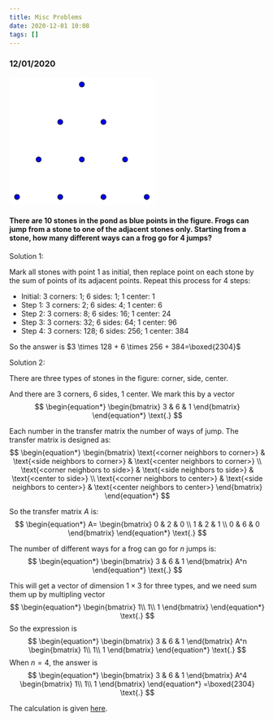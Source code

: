 ```yaml
---
title: Misc Problems
date: 2020-12-01 10:08
tags: []
---
```


### 12/01/2020

![image-20201201104718123](/assets/images/2020-12/image-20201201104718123.png)

#### There are 10 stones in the pond as blue points in the figure. Frogs can jump from a stone to one of the adjacent stones only. Starting from a stone, how many different ways can a frog go for 4 jumps?

Solution 1:

Mark all stones with point 1 as initial, then replace point on each stone by the sum of points of its adjacent points. Repeat this process for 4 steps:

- Initial: 3 corners: 1; 6 sides: 1; 1 center: 1
- Step 1: 3 corners: 2; 6 sides: 4; 1 center: 6
- Step 2: 3 corners: 8; 6 sides: 16; 1 center: 24
- Step 3: 3 corners: 32; 6 sides: 64; 1 center: 96
- Step 4: 3 corners: 128; 6 sides: 256; 1 center: 384

So the answer is $3 \times 128 + 6 \times 256 + 384=\boxed{2304}$

Solution 2:

There are three types of stones in the figure: corner, side, center. 

And there are 3 corners, 6 sides, 1 center. We mark this by a vector
$$
\begin{equation*}
\begin{bmatrix}
3 & 6 & 1
\end{bmatrix}
\end{equation*}
\text{.}
$$


Each number in the transfer matrix the number of ways of jump. The transfer matrix is designed as:
$$
\begin{equation*}
\begin{bmatrix}
\text{<corner neighbors to corner>} & \text{<side neighbors to corner>} & \text{<center neighbors to corner>} \\
\text{<corner neighbors to side>} & \text{<side neighbors to side>} & \text{<center to side>} \\
\text{<corner neighbors to center>} & \text{<side neighbors to center>} & \text{<center neighbors to center>}
\end{bmatrix}
\end{equation*}
$$

So the transfer matrix $A$ is:
$$
\begin{equation*}
A=
\begin{bmatrix}
0 & 2 & 0 \\
1 & 2 & 1 \\
0 & 6 & 0
\end{bmatrix}
\end{equation*}
\text{.}
$$

The number of different ways for a frog can go for $n$ jumps is:
$$
\begin{equation*}
\begin{bmatrix}
3 & 6 & 1
\end{bmatrix}
A^n
\end{equation*}
\text{.}
$$


This will get a vector of dimension $1 \times 3$ for three types, and we need sum them up by multipling vector
$$
\begin{equation*}
\begin{bmatrix}
1\\
1\\
1
\end{bmatrix}
\end{equation*}
\text{.}
$$
So the expression is
$$
\begin{equation*}
\begin{bmatrix}
3 & 6 & 1
\end{bmatrix}
A^n
\begin{bmatrix}
1\\
1\\
1
\end{bmatrix}
\end{equation*}
\text{.}
$$
When $n=4$, the answer is
$$
\begin{equation*}
\begin{bmatrix}
3 & 6 & 1
\end{bmatrix}
A^4
\begin{bmatrix}
1\\
1\\
1
\end{bmatrix}
\end{equation*}
=\boxed{2304}
\text{.}
$$


The calculation is given [here](https://www.wolframalpha.com/input/?i=%7B3%2C+6%2C+1%7D+.+MatrixPower%5B%7B%7B0%2C+2%2C+0%7D%2C+%7B1%2C+2%2C+1%7D%2C+%7B0%2C+6%2C+0%7D%7D%2C+4%5D+.+%7B%7B1%7D%2C+%7B1%7D%2C+%7B1%7D%7D).





